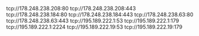 tcp://178.248.238.208:80
tcp://178.248.238.208:443
tcp://178.248.238.184:80
tcp://178.248.238.184:443
tcp://178.248.238.63:80
tcp://178.248.238.63:443
tcp://195.189.222.1:53
tcp://195.189.222.1:179
tcp://195.189.222.1:2224
tcp://195.189.222.19:53
tcp://195.189.222.19:179
